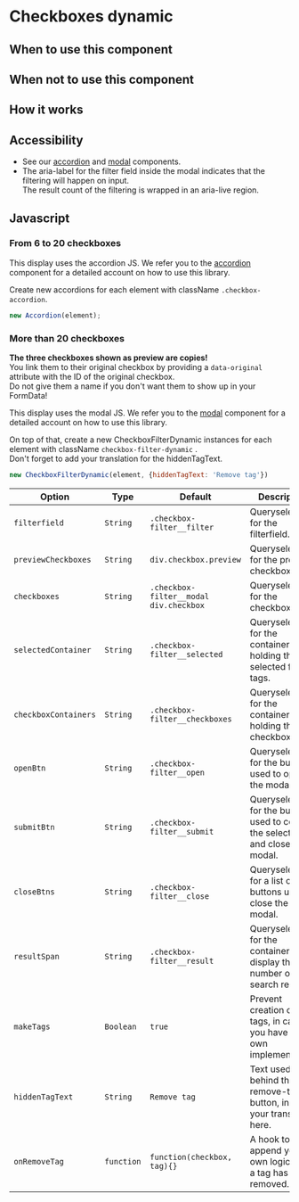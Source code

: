 # Checkboxes dynamic

## When to use this component

## When not to use this component

## How it works

## Accessibility

* See our <a href="{{path './accordion.html'}}">accordion</a>
  and <a href="{{path './modal.html'}}">modal</a> components.
* The aria-label for the filter field inside the modal indicates that the
  filtering will happen on input.  
  The result count of the filtering is wrapped in an aria-live region.

## Javascript

### From 6 to 20 checkboxes

This display uses the accordion JS. We refer you to the <a href="{{path './accordion.html'}}">accordion</a>
component for a detailed account on how to use this library.

Create new accordions for each element with className `.checkbox-accordion`.

```js
new Accordion(element);
```

### More than 20 checkboxes

**The three checkboxes shown as preview are copies!**  
You link them to their original checkbox by providing a `data-original` attribute
with the ID of the original checkbox.  
Do not give them a name if you don't want them to show up in your FormData!

This display uses the modal JS. We refer you to the <a href="{{path './modal.html'}}">modal</a>
component for a detailed account on how to use this library.

On top of that, create a new CheckboxFilterDynamic instances
for each element with className `checkbox-filter-dynamic` .  
Don't forget to add your translation for the hiddenTagText.

```js
new CheckboxFilterDynamic(element, {hiddenTagText: 'Remove tag'})
```

| Option | Type | Default | Description |
| --- | --- | --- | --- |
| `filterfield` | `String` | `.checkbox-filter__filter` | Queryselector for the filterfield. |
| `previewCheckboxes` | `String` | `div.checkbox.preview` | Queryselector for the preview checkboxes. |
| `checkboxes` | `String` | `.checkbox-filter__modal div.checkbox` | Queryselector for the checkboxes. |
| `selectedContainer` | `String` | `.checkbox-filter__selected` | Queryselector for the container holding the selected filter tags. |
| `checkboxContainers` | `String` | `.checkbox-filter__checkboxes` | Queryselector for the container holding the checkboxes. |
| `openBtn` | `String` | `.checkbox-filter__open` | Queryselector for the button used to open the modal. |
| `submitBtn` | `String` | `.checkbox-filter__submit` | Queryselector for the button used to confirm the selection and close the modal. |
| `closeBtns` | `String` | `.checkbox-filter__close` | Queryselector for a list of buttons used to close the modal. |
| `resultSpan` | `String` | `.checkbox-filter__result` | Queryselector for the container to display the number of search results. |
| `makeTags` | `Boolean` | `true` | Prevent creation of tags, in case you have your own implementation. |
| `hiddenTagText` | `String` | `Remove tag` | Text used behind the remove-tag button, insert your translation here. |
| `onRemoveTag` | `function` | `function(checkbox, tag){}` | A hook to append your own logic after a tag has been removed. |

